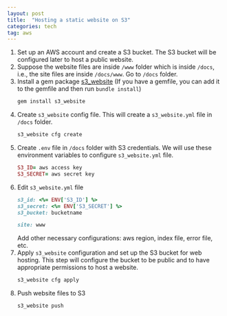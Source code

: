 ```yaml
---
layout: post
title:  "Hosting a static website on S3"
categories: tech
tag: aws
---
```

1. Set up an AWS account and create a S3 bucket. The S3 bucket will be configured later to host a public website.
2. Suppose the website files are inside `/www` folder which is inside `/docs`, i.e., the site files are inside `/docs/www`. Go to `/docs` folder.
2. Install a gem package [s3_website](https://github.com/laurilehmijoki/s3_website) (If you have a gemfile, you can add it to the gemfile and then run `bundle install`)
    ```ruby
    gem install s3_website
    ```
3. Create `s3_website` config file. This will create a `s3_website.yml` file in `/docs` folder.
    ```ruby
    s3_website cfg create
    ```
4. Create `.env` file in `/docs` folder with S3 credentials. We will use these environment variables to configure `s3_website.yml` file.
    ```ruby
    S3_ID= aws access key
    S3_SECRET= aws secret key
    ```
5. Edit `s3_website.yml` file
    ```ruby
    s3_id: <%= ENV['S3_ID'] %>
    s3_secret: <%= ENV['S3_SECRET'] %>
    s3_bucket: bucketname

    site: www
    ```
    Add other necessary configurations: aws region, index file, error file, etc.
6. Apply `s3_website` configuration and set up the S3 bucket for web hosting. This step will configure the bucket to be public and to have appropriate permissions to host a website.
    ```ruby
    s3_website cfg apply
    ```
7. Push website files to S3
    ```ruby
    s3_website push
    ```
